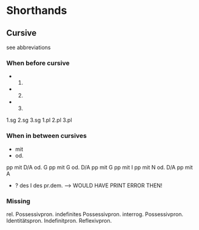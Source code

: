 # Shorthands

## Cursive

see abbreviations

### When before cursive

- 1.
- 2.
- 3.

1.sg
2.sg
3.sg
1.pl
2.pl
3.pl

### When in between cursives

- mit
- od.

pp mit D/A od. G
pp mit G od. D/A
pp mit G
pp mit I
pp mit N od. D/A
pp mit A

- ? des
  I des pr.dem.
  --> WOULD HAVE PRINT ERROR THEN!

### Missing

rel. Possessivpron.
indefinites Possessivpron.
interrog. Possessivpron.
Identitätspron.
Indefinitpron.
Reflexivpron.